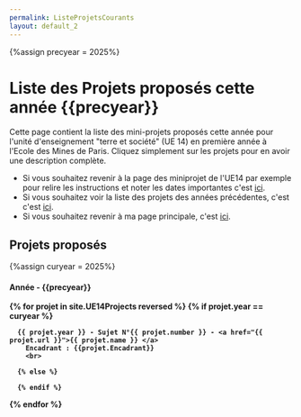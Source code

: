 ```yaml
---
permalink: ListeProjetsCourants
layout: default_2
---
```

{%assign precyear = 2025%}

# Liste des Projets proposés cette année {{precyear}}

Cette page contient la liste des mini-projets proposés cette année pour l'unité d'enseignement "terre et société" (UE 14) en première année à l'Ecole des Mines de Paris. Cliquez simplement sur les projets pour en avoir une description complète.

- Si vous souhaitez revenir à la page des miniprojet de l'UE14 par exemple pour relire les instructions et noter les dates importantes c'est [ici]({{site.url}}/MINES-UE14-miniprojet.html).
- Si vous souhaitez voir la liste des projets des années précédentes, c'est c'est [ici]({{site.url}}/ListeProjetsPrecedents.html).
- Si vous souhaitez revenir à ma page principale, c'est [ici]({{site.url}}/index.html).

## Projets proposés
{%assign curyear = 2025%}
<h4>
         <a id="annee{{precyear}}"> Année - {{precyear}}
         <br> <br>
{% for projet in site.UE14Projects reversed %}
      {% if projet.year == curyear %}

      {{ projet.year }} - Sujet N°{{ projet.number }} - <a href="{{ projet.url }}">{{ projet.name }} </a>
        Encadrant : {{projet.Encadrant}}  
        <br>

      {% else %}

      {% endif %}


{% endfor %}
